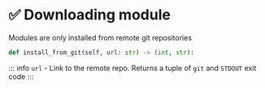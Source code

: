 # ✅ Downloading module

Modules are only installed from remote git repositories

```python
def install_from_git(self, url: str) -> (int, str):
```

::: info
`url` - Link to the remote repo. Returns a tuple of `git` and `STDOUT` exit code
:::
